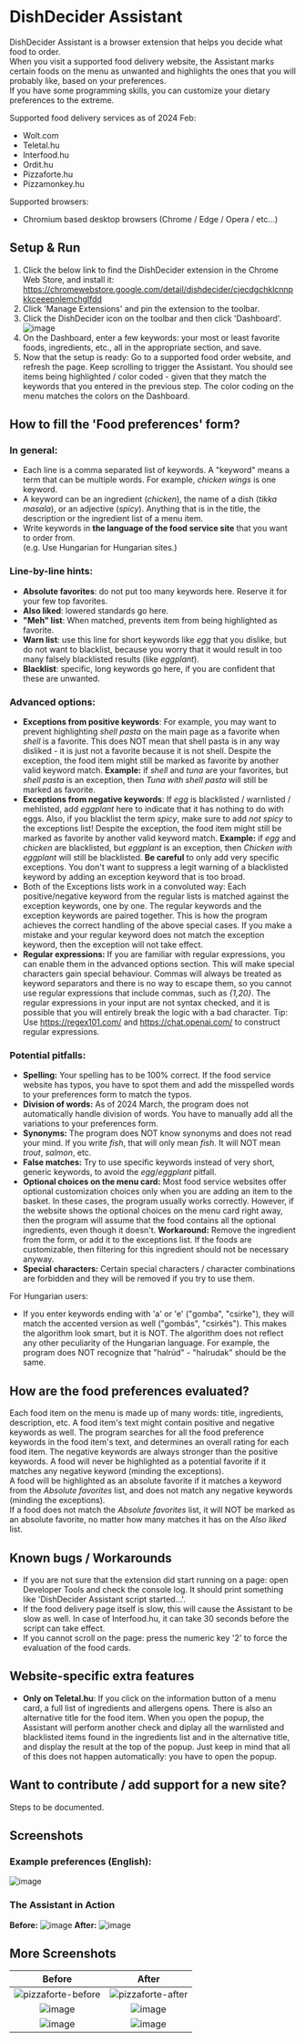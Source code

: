 # DishDecider Assistant

DishDecider Assistant is a browser extension that helps you decide what food to order.  
When you visit a supported food delivery website, the Assistant marks certain foods on the menu as unwanted and highlights the ones that you will probably like, based on your preferences.  
If you have some programming skills, you can customize your dietary preferences to the extreme.

Supported food delivery services as of 2024 Feb:
  * Wolt.com
  * Teletal.hu
  * Interfood.hu
  * Ordit.hu
  * Pizzaforte.hu
  * Pizzamonkey.hu  

Supported browsers: 
  * Chromium based desktop browsers (Chrome / Edge / Opera / etc...)

## Setup & Run
1. Click the below link to find the DishDecider extension in the Chrome Web Store, and install it:   
https://chromewebstore.google.com/detail/dishdecider/cjecdgchklcnnpkkceeepnlemchglfdd
2. Click 'Manage Extensions' and pin the extension to the toolbar.
3. Click the DishDecider icon on the toolbar and then click 'Dashboard'.  
![image](https://github.com/AndreaDusza/dishdecider-assistant/assets/5956233/af9c8ba4-91b8-42f5-b663-58435127b8a7)
4. On the Dashboard, enter a few keywords: your most or least favorite foods, ingredients, etc., all in the appropriate section, and save.
5. Now that the setup is ready: Go to a supported food order website, and refresh the page. Keep scrolling to trigger the Assistant. You should see items being highlighted / color coded - given that they match the  keywords that you entered in the previous step. The color coding on the menu matches the colors on the Dashboard.

##  How to fill the 'Food preferences' form?
### In general:
 * Each line is a comma separated list of keywords. A "keyword" means a term that can be multiple words. For example, _chicken wings_ is one keyword.
 * A keyword can be an ingredient (_chicken_), the name of a dish (_tikka masala_), or an adjective (_spicy_). Anything that is in the title, the description or the ingredient list of a menu item.
 * Write keywords in __the language of the food service site__ that you want to order from.   
   (e.g. Use Hungarian for Hungarian sites.)
 
### Line-by-line hints:
 * __Absolute favorites__: do not put too many keywords here. Reserve it for your few top favorites. 
 * __Also liked__: lowered standards go here. 
 * __"Meh" list__: When matched, prevents item from being highlighted as favorite. 
 * __Warn list__: use this line for short keywords like _egg_ that you dislike, but do not want to blacklist, because you worry that it would result in too many falsely blacklisted results (like _eggplant_).
 * __Blacklist__: specific, long keywords go here, if you are confident that these are unwanted.

### Advanced options:
 * __Exceptions from positive keywords__: For example, you may want to prevent highlighting _shell pasta_ on the main page as a favorite when _shell_ is a favorite. This does NOT mean that shell pasta is in any way disliked - it is just not a favorite because it is not shell. Despite the exception, the food item might still be marked as favorite by another valid keyword match. __Example:__ if _shell_ and _tuna_ are your favorites, but _shell pasta_ is an exception, then _Tuna with shell pasta_ will still be marked as favorite.
 * __Exceptions from negative keywords__: If _egg_ is blacklisted  / warnlisted / mehlisted, add _eggplant_ here to indicate that it has nothing to do with eggs.
Also, if you blacklist the term _spicy_, make sure to add _not spicy_ to the exceptions list! Despite the exception, the food item might still be marked as favorite by another valid keyword match. __Example:__ if  _egg_ and _chicken_ are blacklisted, but _eggplant_ is an exception, then _Chicken with eggplant_ will still be blacklisted.
__Be careful__ to only add very specific exceptions. You don't want to suppress a legit warning of a blacklisted keyword by adding an exception keyword that is too broad.
 * Both of the Exceptions lists work in a convoluted way: 
   Each positive/negative keyword from the regular lists is matched against the exception keywords, one by one. The regular keywords and the exception keywords are paired together. This is how the program achieves the correct handling of the above special cases. If you make a mistake and your regular keyword does not match the exception keyword, then the exception will not take effect.
 * __Regular expressions:__ If you are familiar with regular expressions, you can enable them in the advanced options section. This will make special characters gain special behaviour. Commas will always be treated as keyword separators and there is no way to escape them, so you cannot use regular expressions that include commas, such as _{1,20}_. The regular expressions in your input are not syntax checked, and it is possible that you will entirely break the logic with a bad character. Tip: Use https://regex101.com/ and https://chat.openai.com/ to construct regular expressions. 

### Potential pitfalls:
 * __Spelling:__ Your spelling has to be 100% correct. If the food service website has typos, you have to spot them and add the misspelled words to your preferences form to match the typos.
 * __Division of words:__ As of 2024 March, the program does not automatically handle division of words. You have to manually add all the variations to your preferences form.
 * __Synonyms:__ The program does NOT know synonyms and does not read your mind. If you write _fish_, that will only mean _fish_. It will NOT mean _trout_, _salmon_, etc.
 * __False matches:__ Try to use specific keywords instead of very short, generic keywords, to avoid the _egg_/_eggplant_ pitfall.  
 * __Optional choices on the menu card:__ Most food service websites offer optional customization choices only when you are adding an item to the basket. In these cases, the program usually works correctly. However, if the website shows the optional choices on the menu card right away, then the program will assume that the food contains all the optional ingredients, even though it doesn't. __Workaround:__ Remove the ingredient from the form, or add it to the exceptions list. If the foods are customizable, then filtering for this ingredient should not be necessary anyway.
 * __Special characters:__ Certain special characters / character combinations are forbidden and they will be removed if you try to use them. 


For Hungarian users:
 * If you enter keywords ending with 'a' or 'e' ("gomba", "csirke"), they will match the accented version as well ("gombás", "csirkés"). This makes the algorithm look smart, but it is NOT. The algorithm does not reflect any other peculiarity of the Hungarian language. For example, the program does NOT recognize that "halrúd" - "halrudak" should be the same.

## How are the food preferences evaluated?
Each food item on the menu is made up of many words: title, ingredients, description, etc. A food item's text might contain positive and negative keywords as well. The program searches for all the food preference keywords in the food item's text, and determines an overall rating for each food item.
The negative keywords are always stronger than the positive keywords. A food will never be highlighted as a potential favorite if it matches any negative keyword (minding the exceptions).  
A food will be highlighted as an absolute favorite if it matches a keyword from the _Absolute favorites_ list, and does not match any negative keywords (minding the exceptions).  
If a food does not match the _Absolute favorites_ list, it will NOT be marked as an absolute favorite, no matter how many matches it has on the _Also liked_ list.  

## Known bugs / Workarounds
 * If you are not sure that the extension did start running on a page: open Developer Tools and check the console log. It should print something like 'DishDecider Assistant script started...'.
 * If the food delivery page itself is slow, this will cause the Assistant to be slow as well. In case of Interfood.hu, it can take 30 seconds before the script can take effect.
 * If you cannot scroll on the page: press the numeric key '2' to force the evaluation of the food cards.

## Website-specific extra features
 * __Only on Teletal.hu__: If you click on the information button of a menu card, a full list of ingredients and allergens opens. There is also an alternative title for the food item. When you open the popup, the Assistant will perform another check and diplay all the warnlisted and blacklisted items found in the ingredients list and in the alternative title, and display the result at the top of the popup. Just keep in mind that all of this does not happen automatically: you have to open the popup. 

## Want to contribute / add support for a new site?
Steps to be documented.

## Screenshots

### Example preferences (English):
![image](https://github.com/AndreaDusza/dishdecider-assistant/assets/5956233/7086039a-2272-4225-86ba-5417ce666f9a)

### The Assistant in Action
__Before:__
![image](https://github.com/AndreaDusza/dishdecider-assistant/assets/5956233/00debb29-51ed-4b59-bb88-ecbdfed8c772)
__After:__
![image](https://github.com/AndreaDusza/dishdecider-assistant/assets/5956233/baf5d6df-add3-4b44-9767-06dadfb65b01)

## More Screenshots
| Before             |  After |
:-------------------------:|:-------------------------:
![pizzaforte-before](https://user-images.githubusercontent.com/5956233/235608023-ff4bd404-32d4-4b56-a6d6-89e4afabc767.PNG) | ![pizzaforte-after](https://user-images.githubusercontent.com/5956233/235608035-9d7e88dd-e450-4897-a08c-a159190b7e01.PNG)
![image](https://github.com/AndreaDusza/dishdecider-assistant/assets/5956233/4e549964-3656-4341-be0b-efb7d1f28547) | ![image](https://github.com/AndreaDusza/dishdecider-assistant/assets/5956233/22c95fa7-529d-42bc-9015-77f76eb08f93)
![image](https://github.com/AndreaDusza/dishdecider-assistant/assets/5956233/00debb29-51ed-4b59-bb88-ecbdfed8c772) | ![image](https://github.com/AndreaDusza/dishdecider-assistant/assets/5956233/baf5d6df-add3-4b44-9767-06dadfb65b01)
